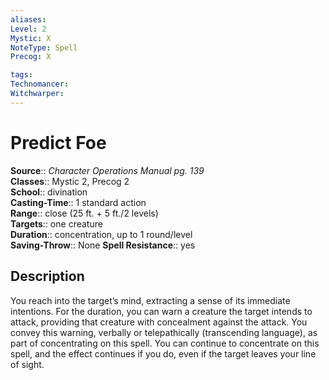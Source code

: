 ```yaml
---
aliases: 
Level: 2
Mystic: X
NoteType: Spell
Precog: X

tags: 
Technomancer: 
Witchwarper: 
---
```


# Predict Foe

**Source**:: _Character Operations Manual pg. 139_  
**Classes**:: Mystic 2, Precog 2  
**School**:: divination  
**Casting-Time**:: 1 standard action  
**Range**:: close (25 ft. + 5 ft./2 levels)  
**Targets**:: one creature  
**Duration**:: concentration, up to 1 round/level  
**Saving-Throw**:: None
**Spell Resistance**:: yes

## Description

You reach into the target’s mind, extracting a sense of its immediate intentions. For the duration, you can warn a creature the target intends to attack, providing that creature with concealment against the attack. You convey this warning, verbally or telepathically (transcending language), as part of concentrating on this spell. You can continue to concentrate on this spell, and the effect continues if you do, even if the target leaves your line of sight.
